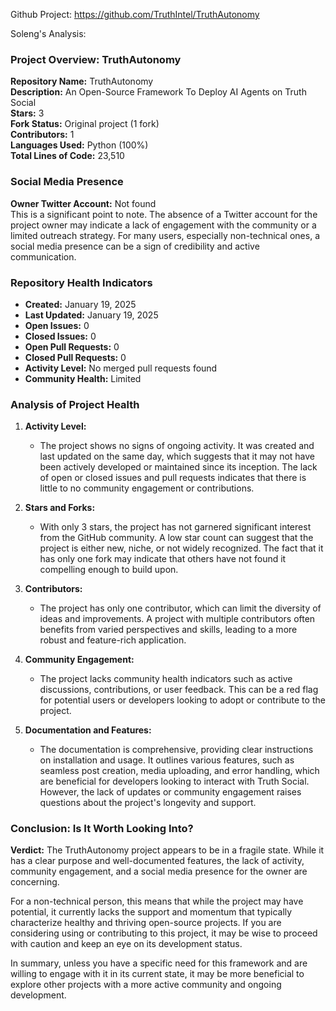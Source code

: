 Github Project: https://github.com/TruthIntel/TruthAutonomy

Soleng's Analysis:

### Project Overview: TruthAutonomy

**Repository Name:** TruthAutonomy  
**Description:** An Open-Source Framework To Deploy AI Agents on Truth Social  
**Stars:** 3  
**Fork Status:** Original project (1 fork)  
**Contributors:** 1  
**Languages Used:** Python (100%)  
**Total Lines of Code:** 23,510  

### Social Media Presence

**Owner Twitter Account:** Not found  
This is a significant point to note. The absence of a Twitter account for the project owner may indicate a lack of engagement with the community or a limited outreach strategy. For many users, especially non-technical ones, a social media presence can be a sign of credibility and active communication.

### Repository Health Indicators

- **Created:** January 19, 2025  
- **Last Updated:** January 19, 2025  
- **Open Issues:** 0  
- **Closed Issues:** 0  
- **Open Pull Requests:** 0  
- **Closed Pull Requests:** 0  
- **Activity Level:** No merged pull requests found  
- **Community Health:** Limited  

### Analysis of Project Health

1. **Activity Level:** 
   - The project shows no signs of ongoing activity. It was created and last updated on the same day, which suggests that it may not have been actively developed or maintained since its inception. The lack of open or closed issues and pull requests indicates that there is little to no community engagement or contributions.

2. **Stars and Forks:**
   - With only 3 stars, the project has not garnered significant interest from the GitHub community. A low star count can suggest that the project is either new, niche, or not widely recognized. The fact that it has only one fork may indicate that others have not found it compelling enough to build upon.

3. **Contributors:**
   - The project has only one contributor, which can limit the diversity of ideas and improvements. A project with multiple contributors often benefits from varied perspectives and skills, leading to a more robust and feature-rich application.

4. **Community Engagement:**
   - The project lacks community health indicators such as active discussions, contributions, or user feedback. This can be a red flag for potential users or developers looking to adopt or contribute to the project.

5. **Documentation and Features:**
   - The documentation is comprehensive, providing clear instructions on installation and usage. It outlines various features, such as seamless post creation, media uploading, and error handling, which are beneficial for developers looking to interact with Truth Social. However, the lack of updates or community engagement raises questions about the project's longevity and support.

### Conclusion: Is It Worth Looking Into?

**Verdict:** The TruthAutonomy project appears to be in a fragile state. While it has a clear purpose and well-documented features, the lack of activity, community engagement, and a social media presence for the owner are concerning. 

For a non-technical person, this means that while the project may have potential, it currently lacks the support and momentum that typically characterize healthy and thriving open-source projects. If you are considering using or contributing to this project, it may be wise to proceed with caution and keep an eye on its development status. 

In summary, unless you have a specific need for this framework and are willing to engage with it in its current state, it may be more beneficial to explore other projects with a more active community and ongoing development.